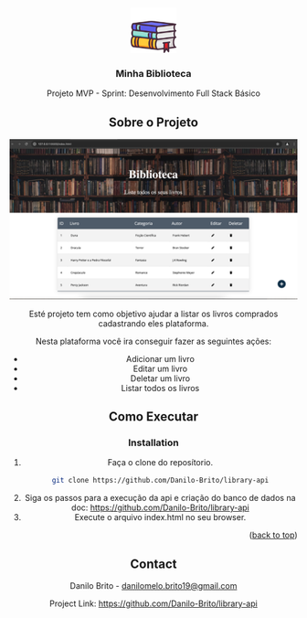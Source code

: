 <!-- PROJECT LOGO -->
<br />
<div align="center">
    <img src="resources/book.png" alt="Logo" width="80" height="80">
  </a>

  <h3 align="center">Minha Biblioteca</h3>

  <p align="center">
   Projeto MVP - Sprint: Desenvolvimento Full Stack Básico


## Sobre o Projeto

[![Product Name Screen Shot][product-screenshot]](https://example.com)

Esté projeto tem como objetivo ajudar a listar os livros comprados cadastrando eles plataforma.

Nesta plataforma você ira conseguir fazer as seguintes ações:

* Adicionar um livro
* Editar um livro
* Deletar um livro
* Listar todos os livros


## Como Executar

### Installation

1. Faça o clone do reposítorio.
   ```sh
   git clone https://github.com/Danilo-Brito/library-api
   ```
2. Siga os passos para a execução da api e criação do banco de dados na doc: https://github.com/Danilo-Brito/library-api
3. Execute o arquivo index.html no seu browser.

<p align="right">(<a href="#readme-top">back to top</a>)</p>

<!-- CONTACT -->
## Contact

Danilo Brito - danilomelo.brito19@gmail.com

Project Link: https://github.com/Danilo-Brito/library-api

[product-screenshot]: resources/application.png
